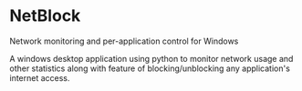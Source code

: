 # NetBlock
Network monitoring and per-application control for Windows

A windows desktop application using python to monitor network usage and other statistics along with feature of blocking/unblocking any application's internet access.
